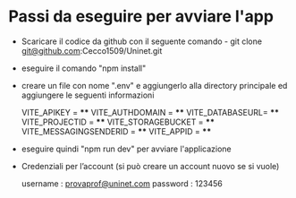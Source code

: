 # Passi da eseguire per avviare l'app

- Scaricare il codice da github con il seguente comando - git clone git@github.com:Cecco1509/Uninet.git

- eseguire il comando "npm install"

- creare un file con nome ".env" e aggiungerlo alla directory principale ed aggiungere le seguenti informazioni

  VITE_APIKEY = **********\*\***********
  VITE_AUTHDOMAIN = **********\*\***********
  VITE_DATABASEURL= **********\*\***********
  VITE_PROJECTID = **********\*\***********
  VITE_STORAGEBUCKET = **********\*\***********
  VITE_MESSAGINGSENDERID = **********\*\***********
  VITE_APPID = **********\*\***********

- eseguire quindi "npm run dev" per avviare l'applicazione

- Credenziali per l’account (si può creare un account nuovo se si vuole)

  username : provaprof@uninet.com
  password : 123456

